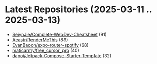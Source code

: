 # Latest Repositories (2025-03-11 .. 2025-03-13)

- [SeiynJie/Complete-WebDev-Cheatsheet](https://github.com/SeiynJie/Complete-WebDev-Cheatsheet) (91)
- [Aeastr/RenderMeThis](https://github.com/Aeastr/RenderMeThis) (89)
- [EvanBacon/expo-router-spotify](https://github.com/EvanBacon/expo-router-spotify) (68)
- [maticarmy/free_cursor_pro](https://github.com/maticarmy/free_cursor_pro) (40)
- [dapoi/Jetpack-Compose-Starter-Template](https://github.com/dapoi/Jetpack-Compose-Starter-Template) (32)

